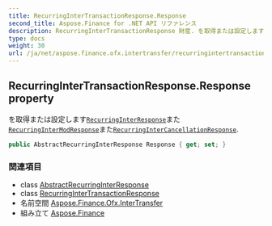 ```yaml
---
title: RecurringInterTransactionResponse.Response
second_title: Aspose.Finance for .NET API リファレンス
description: RecurringInterTransactionResponse 財産. を取得または設定しますRecurringInterResponseまたRecurringInterModResponseまたRecurringInterCancellationResponse.
type: docs
weight: 30
url: /ja/net/aspose.finance.ofx.intertransfer/recurringintertransactionresponse/response/
---
```

## RecurringInterTransactionResponse.Response property

を取得または設定します[`RecurringInterResponse`](../../recurringinterresponse/)また[`RecurringInterModResponse`](../../recurringintermodresponse/)また[`RecurringInterCancellationResponse`](../../recurringintercancellationresponse/).

```csharp
public AbstractRecurringInterResponse Response { get; set; }
```

### 関連項目

* class [AbstractRecurringInterResponse](../../abstractrecurringinterresponse/)
* class [RecurringInterTransactionResponse](../)
* 名前空間 [Aspose.Finance.Ofx.InterTransfer](../../recurringintertransactionresponse/)
* 組み立て [Aspose.Finance](../../../)


